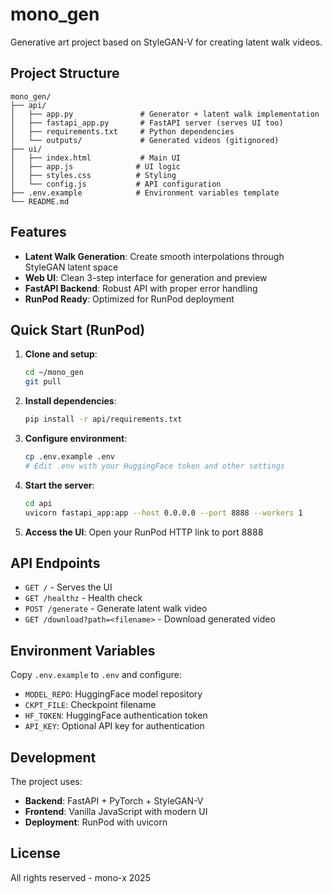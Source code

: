 # mono_gen

Generative art project based on StyleGAN-V for creating latent walk videos.

## Project Structure

```
mono_gen/
├── api/
│   ├── app.py               # Generator + latent walk implementation
│   ├── fastapi_app.py       # FastAPI server (serves UI too)
│   ├── requirements.txt     # Python dependencies
│   └── outputs/             # Generated videos (gitignored)
├── ui/
│   ├── index.html           # Main UI
│   ├── app.js              # UI logic
│   ├── styles.css          # Styling
│   └── config.js           # API configuration
├── .env.example            # Environment variables template
└── README.md
```

## Features

- **Latent Walk Generation**: Create smooth interpolations through StyleGAN latent space
- **Web UI**: Clean 3-step interface for generation and preview
- **FastAPI Backend**: Robust API with proper error handling
- **RunPod Ready**: Optimized for RunPod deployment

## Quick Start (RunPod)

1. **Clone and setup**:
   ```bash
   cd ~/mono_gen
   git pull
   ```

2. **Install dependencies**:
   ```bash
   pip install -r api/requirements.txt
   ```

3. **Configure environment**:
   ```bash
   cp .env.example .env
   # Edit .env with your HuggingFace token and other settings
   ```

4. **Start the server**:
   ```bash
   cd api
   uvicorn fastapi_app:app --host 0.0.0.0 --port 8888 --workers 1
   ```

5. **Access the UI**: Open your RunPod HTTP link to port 8888

## API Endpoints

- `GET /` - Serves the UI
- `GET /healthz` - Health check
- `POST /generate` - Generate latent walk video
- `GET /download?path=<filename>` - Download generated video

## Environment Variables

Copy `.env.example` to `.env` and configure:

- `MODEL_REPO`: HuggingFace model repository
- `CKPT_FILE`: Checkpoint filename
- `HF_TOKEN`: HuggingFace authentication token
- `API_KEY`: Optional API key for authentication

## Development

The project uses:
- **Backend**: FastAPI + PyTorch + StyleGAN-V
- **Frontend**: Vanilla JavaScript with modern UI
- **Deployment**: RunPod with uvicorn

## License

All rights reserved - mono-x 2025
